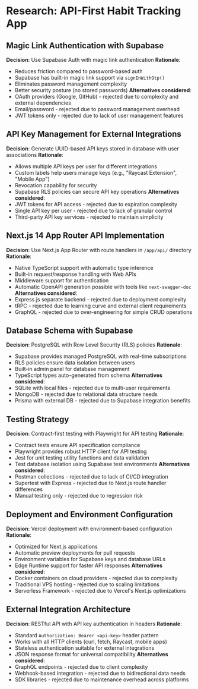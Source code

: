 # Research: API-First Habit Tracking App

## Magic Link Authentication with Supabase

**Decision**: Use Supabase Auth with magic link authentication
**Rationale**:
- Reduces friction compared to password-based auth
- Supabase has built-in magic link support via `signInWithOtp()`
- Eliminates password management complexity
- Better security posture (no stored passwords)
**Alternatives considered**:
- OAuth providers (Google, GitHub) - rejected due to complexity and external dependencies
- Email/password - rejected due to password management overhead
- JWT tokens only - rejected due to lack of user management features

## API Key Management for External Integrations

**Decision**: Generate UUID-based API keys stored in database with user associations
**Rationale**:
- Allows multiple API keys per user for different integrations
- Custom labels help users manage keys (e.g., "Raycast Extension", "Mobile App")
- Revocation capability for security
- Supabase RLS policies can secure API key operations
**Alternatives considered**:
- JWT tokens for API access - rejected due to expiration complexity
- Single API key per user - rejected due to lack of granular control
- Third-party API key services - rejected to maintain simplicity


## Next.js 14 App Router API Implementation

**Decision**: Use Next.js App Router with route handlers in `/app/api/` directory
**Rationale**:
- Native TypeScript support with automatic type inference
- Built-in request/response handling with Web APIs
- Middleware support for authentication
- Automatic OpenAPI generation possible with tools like `next-swagger-doc`
**Alternatives considered**:
- Express.js separate backend - rejected due to deployment complexity
- tRPC - rejected due to learning curve and external client requirements
- GraphQL - rejected due to over-engineering for simple CRUD operations

## Database Schema with Supabase

**Decision**: PostgreSQL with Row Level Security (RLS) policies
**Rationale**:
- Supabase provides managed PostgreSQL with real-time subscriptions
- RLS policies ensure data isolation between users
- Built-in admin panel for database management
- TypeScript types auto-generated from schema
**Alternatives considered**:
- SQLite with local files - rejected due to multi-user requirements
- MongoDB - rejected due to relational data structure needs
- Prisma with external DB - rejected due to Supabase integration benefits

## Testing Strategy

**Decision**: Contract-first testing with Playwright for API testing
**Rationale**:
- Contract tests ensure API specification compliance
- Playwright provides robust HTTP client for API testing
- Jest for unit testing utility functions and data validation
- Test database isolation using Supabase test environments
**Alternatives considered**:
- Postman collections - rejected due to lack of CI/CD integration
- Supertest with Express - rejected due to Next.js route handler differences
- Manual testing only - rejected due to regression risk

## Deployment and Environment Configuration

**Decision**: Vercel deployment with environment-based configuration
**Rationale**:
- Optimized for Next.js applications
- Automatic preview deployments for pull requests
- Environment variables for Supabase keys and database URLs
- Edge Runtime support for faster API responses
**Alternatives considered**:
- Docker containers on cloud providers - rejected due to complexity
- Traditional VPS hosting - rejected due to scaling limitations
- Serverless Framework - rejected due to Vercel's Next.js optimizations

## External Integration Architecture

**Decision**: RESTful API with API key authentication in headers
**Rationale**:
- Standard `Authorization: Bearer <api-key>` header pattern
- Works with all HTTP clients (curl, fetch, Raycast, mobile apps)
- Stateless authentication suitable for external integrations
- JSON response format for universal compatibility
**Alternatives considered**:
- GraphQL endpoints - rejected due to client complexity
- Webhook-based integration - rejected due to bidirectional data needs
- SDK libraries - rejected due to maintenance overhead across platforms